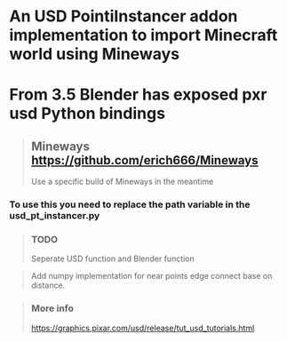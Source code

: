 
# An USD PointiInstancer addon implementation to import Minecraft world using Mineways
# From 3.5 Blender has exposed pxr usd Python bindings

> ## Mineways https://github.com/erich666/Mineways
> Use a specific build of Mineways in the meantime

### To use this you need to replace the path variable in the usd_pt_instancer.py

> ### **TODO** 
> 
> Seperate USD function and Blender function 
> 

> 
> Add numpy implementation for near points edge connect base on distance.
 
> ### **More info**
> 
>  https://graphics.pixar.com/usd/release/tut_usd_tutorials.html
